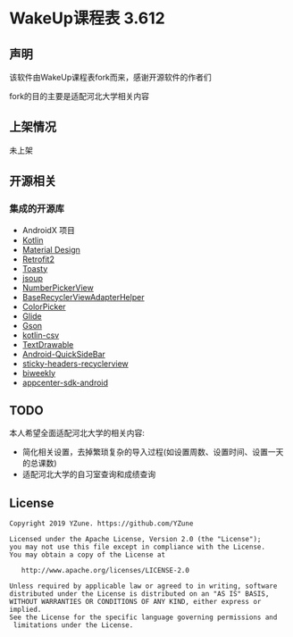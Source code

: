 # WakeUp课程表 3.612


## 声明

该软件由WakeUp课程表fork而来，感谢开源软件的作者们

fork的目的主要是适配河北大学相关内容

## 上架情况

未上架

## 开源相关

### 集成的开源库

- AndroidX 项目
- [Kotlin](https://github.com/JetBrains/kotlin)
- [Material Design](https://github.com/material-components/material-components-android)
- [Retrofit2](https://github.com/square/retrofit)
- [Toasty](https://github.com/GrenderG/Toasty)
- [jsoup](https://github.com/jhy/jsoup)
- [NumberPickerView](https://github.com/Carbs0126/NumberPickerView)
- [BaseRecyclerViewAdapterHelper](https://github.com/CymChad/BaseRecyclerViewAdapterHelper)
- [ColorPicker](https://github.com/jaredrummler/ColorPicker)
- [Glide](https://github.com/bumptech/glide)
- [Gson](https://github.com/google/gson)
- [kotlin-csv](https://github.com/doyaaaaaken/kotlin-csv)
- [TextDrawable](https://github.com/jahirfiquitiva/TextDrawable)
- [Android-QuickSideBar](https://github.com/saiwu-bigkoo/Android-QuickSideBar/)
- [sticky-headers-recyclerview](https://github.com/timehop/sticky-headers-recyclerview)
- [biweekly](https://github.com/mangstadt/biweekly)
- [appcenter-sdk-android](https://github.com/microsoft/appcenter-sdk-android)

## TODO

本人希望全面适配河北大学的相关内容:
- 简化相关设置，去掉繁琐复杂的导入过程(如设置周数、设置时间、设置一天的总课数)
- 适配河北大学的自习室查询和成绩查询

## License

```
Copyright 2019 YZune. https://github.com/YZune

Licensed under the Apache License, Version 2.0 (the "License");
you may not use this file except in compliance with the License.
You may obtain a copy of the License at

   http://www.apache.org/licenses/LICENSE-2.0

Unless required by applicable law or agreed to in writing, software
distributed under the License is distributed on an "AS IS" BASIS,
WITHOUT WARRANTIES OR CONDITIONS OF ANY KIND, either express or implied.
See the License for the specific language governing permissions and
 limitations under the License.
 ```